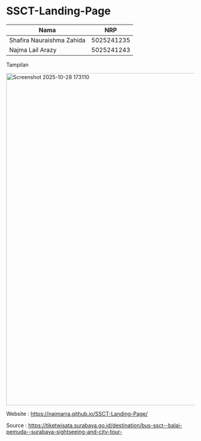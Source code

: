 # SSCT-Landing-Page
| Nama | NRP |
| ---- | --- |
| Shafira Nauraishma Zahida | 5025241235 |
| Najma Lail Arazy | 5025241243 |

Tampilan

<img width="1888" height="887" alt="Screenshot 2025-10-28 173110" src="https://github.com/user-attachments/assets/0b542719-f4b3-499a-af3e-6c9c6dec124d" />

Website : https://najmarra.github.io/SSCT-Landing-Page/

Source : https://tiketwisata.surabaya.go.id/destination/bus-ssct--balai-pemuda--surabaya-sightseeing-and-city-tour-

